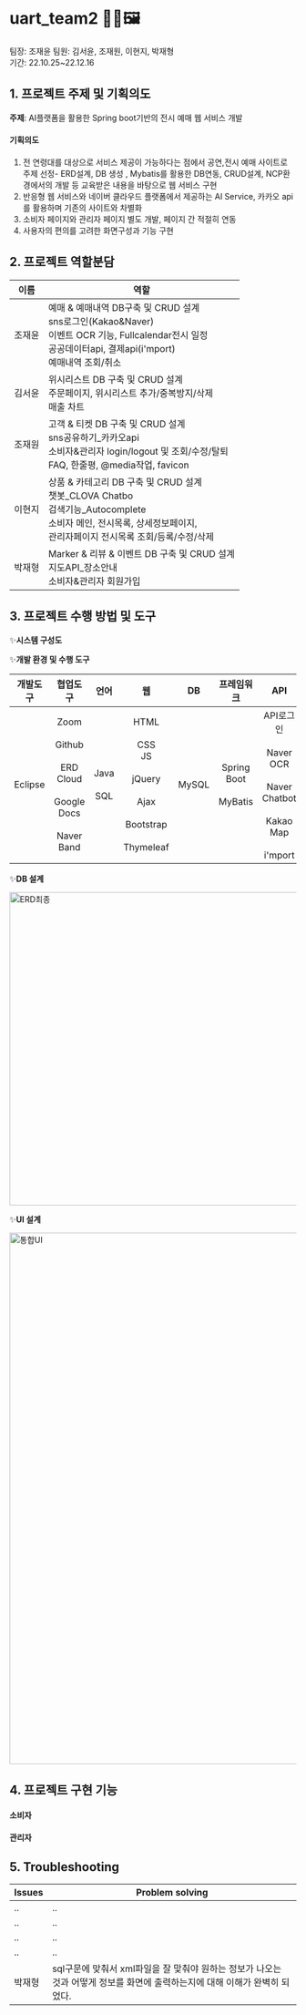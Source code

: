 # uart_team2 👨‍🎨🖼 
팀장: 조재윤  팀원: 김서윤, 조재원, 이현지, 박재형  
기간: 22.10.25~22.12.16


## 1. 프로젝트 주제 및 기획의도
**주제**:
AI플랫폼을 활용한  Spring boot기반의  전시 예매 웹 서비스 개발 

#### 기획의도  
1. 전 연령대를 대상으로 서비스 제공이 가능하다는 점에서 공연,전시 예매 사이트로 주제 선정- ERD설계, DB 생성 , Mybatis를 활용한 DB연동, CRUD설계, NCP환경에서의 개발 등 교육받은 내용을 바탕으로 웹 서비스 구현                 
2. 반응형 웹 서비스와  네이버 클라우드 플랫폼에서 제공하는 AI Service, 카카오 api를 활용하며 기존의 사이트와 차별화  
3. 소비자 페이지와 관리자 페이지 별도 개발, 페이지 간 적절히 연동
4. 사용자의 편의를 고려한 화면구성과 기능 구현

## 2. 프로젝트 역할분담

|이름|역할|
|--|--| 
|조재윤|예매 & 예매내역 DB구축 및 CRUD 설계<br>sns로그인(Kakao&Naver)<br>이벤트 OCR 기능, Fullcalendar전시 일정<br>공공데이터api, 결제api(i'mport)<br>예매내역 조회/취소|  
|김서윤|위시리스트 DB 구축 및 CRUD 설계<br>주문페이지, 위시리스트 추가/중복방지/삭제<br>매출 차트|
|조재원| 고객 & 티켓 DB 구축 및 CRUD 설계<br>sns공유하기_카카오api<br>소비자&관리자 login/logout 및 조회/수정/탈퇴<br>FAQ, 한줄평, @media작업, favicon|
|이현지|상품 & 카테고리 DB 구축 및 CRUD 설계<br>챗봇_CLOVA Chatbo<br>검색기능_Autocomplete<br>소비자 메인, 전시목록, 상세정보페이지,<br>관리자페이지 전시목록 조회/등록/수정/삭제|
|박재형|Marker & 리뷰 & 이벤트 DB 구축 및 CRUD 설계<br>지도API_장소안내<br>소비자&관리자 회원가입
  
## 3. 프로젝트 수행 방법 및 도구 
✨**시스템 구성도**  

✨**개발 환경 및 수행 도구**

|개발도구|협업도구|언어|웹|DB|프레임워크|API|라이브러리|
|:---:|:---:|:---:|:---:|:---:|:---:|:---:|:---:|
|Eclipse|Zoom<br><br>Github<br><br>ERD Cloud<br><br>Google Docs<br><br>Naver Band|Java<br><br>SQL|HTML<br><br>CSS<br>JS<br><br>jQuery<br><br>Ajax<br><br>Bootstrap<br><br>Thymeleaf|MySQL|Spring Boot<br><br>MyBatis|API로그인<br><br>Naver OCR<br><br>Naver Chatbot<br><br>Kakao Map<br><br>i'mport|Fullcalendar<br><br>Autocomplete|

✨**DB 설계**

<img width="550" alt="ERD최종" src="https://user-images.githubusercontent.com/111713782/206343172-b33ae936-56e1-4e92-a82d-7237596124b5.PNG">

✨**UI 설계**

<img width="933" alt="통합UI" src="https://user-images.githubusercontent.com/111713782/206375750-e2ce8aac-66f5-427b-97c1-596ae4f5ae28.PNG">

## 4. 프로젝트 구현 기능

#### 소비자

#### 관리자

## 5. Troubleshooting

|Issues|Problem solving|
|--|--| 
|..|..| 
|..|..| 
|..|..| 
|..|..| 
|박재형|sql구문에 맞춰서 xml파일을 잘 맟춰야 원하는 정보가 나오는 것과 어떻게 정보를 화면에 출력하는지에 대해 이해가 완벽히 되었다. | 
